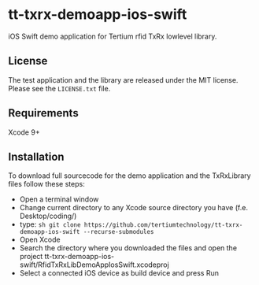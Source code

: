 # tt-txrx-demoapp-ios-swift
iOS Swift demo application for Tertium rfid TxRx lowlevel library.

## License
The test application and the library are released under the MIT license. Please see the `LICENSE.txt` file.

## Requirements
Xcode 9+

## Installation
To download full sourcecode for the demo application and the TxRxLibrary files follow these steps:

- Open a terminal window
- Change current directory to any Xcode source directory you have (f.e. Desktop/coding/)
- type: ```sh git clone https://github.com/tertiumtechnology/tt-txrx-demoapp-ios-swift --recurse-submodules ```
- Open Xcode
- Search the directory where you downloaded the files and open the project tt-txrx-demoapp-ios-swift/RfidTxRxLibDemoAppIosSwift.xcodeproj
- Select a connected iOS device as build device and press Run
